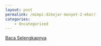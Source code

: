 ```yaml
---
layout: post
permalink: /mimpi-dikejar-monyet-2-ekor/
categories:
    - Uncategorized
---
```


[Baca Selengkapnya](/10)